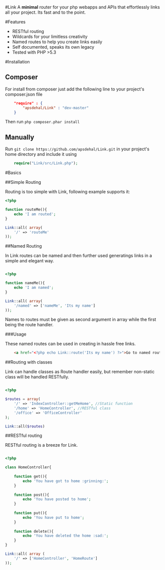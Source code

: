 #Link
A __minimal__ router for your php webapps and APIs that effortlessly links all your project. Its fast and to the point.

#Features
- RESTful routing
- Wildcards for your limitless creativity
- Named routes to help you create links easily
- Self documented, speaks its own legacy
- Tested with PHP >5.3

#Installation

## Composer

For install from composer just add the following line to your project's composer.json file
```json
	"require" : {
    	"apsdehal/Link" : "dev-master"
    }
```

Then run `php composer.phar install`

## Manually

Run `git clone https://github.com/apsdehal/Link.git` in your project's home directory and include it using

```php
	require("Link/src/Link.php");
```

#Basics

##Simple Routing

Routing is too simple with Link, following example supports it:

```php
<?php

function routeMe(){
	echo 'I am routed';
}

Link::all( array(
	'/' => 'routeMe'
));
```

##Named Routing

In Link routes can be named and then further used generatings links in a simple and elegant way.

```php

<?php

function nameMe(){
	echo 'I am named';
}

Link::all( array(
	'/named' => ['nameMe', 'Its my name']
));
```

Names to routes must be given as second argument in array while the first being the route handler.

###Usage

These named routes can be used in creating in hassle free links.

```html
	<a href="<?php echo Link::route('Its my name') ?>">Go to named route</a>
```

##Routing with classes

Link can handle classes as Route handler easily, but remember non-static class will be handled RESTfully.

```php

<?php

$routes = array(
	'/' => 'IndexController::getMeHome', //Static function
    '/home' => 'HomeController', //RESTful class
    '/office' => 'OfficeController'
);

Link::all($routes)
```

##RESTful routing

RESTful routing is a breeze for Link.

```php

<?php

class HomeController{
	
    function get(){
    	echo 'You have got to home :grinning:';
    }
    
    function post(){
    	echo 'You have posted to home';
    }
    
    function put(){
    	echo 'You have put to home';
    }
    
    function delete(){
    	echo 'You have deleted the home :sad:';
    }
}

Link::all( array (
	'/' => ['HomeController', 'HomeRoute']
));
